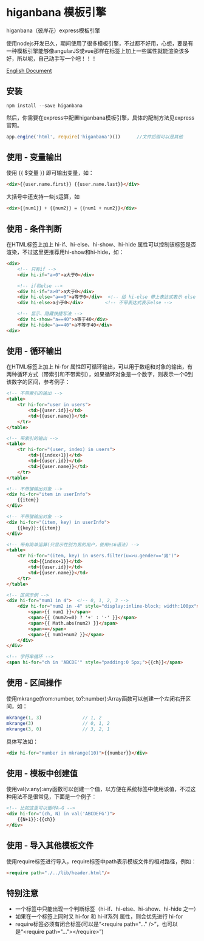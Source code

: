 # higanbana 模板引擎

higanbana（彼岸花）express模板引擎

使用nodejs开发已久，期间使用了很多模板引擎，不过都不好用，心想，要是有一种模板引擎能够像angularJS或vue那样在标签上加上一些属性就能渲染该多好，所以呢，自己动手写一个吧！！！

[English Document](./README.md)

## 安装

```
npm install --save higanbana
```

然后，你需要在express中配置higanbana模板引擎，具体的配制方法见express官网。

```js
app.engine('html', require('higanbana')())		//文件后缀可以是其他
```



## 使用 - 变量输出

使用 {{ $变量 }} 即可输出变量，如：
```html
<div>{{user.name.first}} {{user.name.last}}</div>
```
大括号中还支持一些js运算，如
```html
<div>{{num1}} + {{num2}} = {{num1 + num2}}</div>
```



## 使用 - 条件判断

在HTML标签上加上 hi-if、hi-else、hi-show、hi-hide 属性可以控制该标签是否渲染，不过这里更推荐用hi-show和hi-hide，如：
```html
<div>
	<!-- 只有if -->
	<div hi-if="a>0">a大于0</div>

	<!-- if和else -->
	<div hi-if="a>0">a大于0</div>
	<div hi-else="a==0">a等于0</div>  <!-- 给 hi-else 带上表达式表示 else if -->
	<div hi-else>a小于0</div>        <!-- 不带表达式表示else -->

	<!-- 显示、隐藏快捷写法 -->
	<div hi-show="a==40">a等于40</div>
	<div hi-hide="a==40">a不等于40</div>
<div>
```


## 使用 - 循环输出

在HTML标签上加上 hi-for 属性即可循环输出，可以用于数组和对象的输出，有两种循环方式（带索引和不带索引），如果循环对象是一个数字，则表示一个0到该数字的区间，参考例子：
```html
<!-- 不带索引的输出 -->
<table>
	<tr hi-for="user in users">
		<td>{{user.id}}</td>
		<td>{{user.name}}</td>
	</tr>
</table>

<!-- 带索引的输出 -->
<table>
	<tr hi-for="(user, index) in users">
		<td>{{index+1}}</td>
		<td>{{user.id}}</td>
		<td>{{user.name}}</td>
	</tr>
</table>

<!-- 不带键输出对象 -->
<div hi-for="item in userInfo">
	{{item}}
</div>

<!-- 不带键输出对象 -->
<div hi-for="(item, key) in userInfo">
	{{key}}:{{item}}
</div>

<!-- 带有简单运算(只显示性别为男的用户，使用es6语法) -->
<table>
	<tr hi-for="(item, key) in users.filter(u=>u.gender=='男')">
		<td>{{index+1}}</td>
		<td>{{user.id}}</td>
		<td>{{user.name}}</td>
	</tr>
</table>

<!-- 区间示例 -->
<div hi-for="num1 in 4">  <!-- 0, 1, 2, 3 -->
	<div hi-for="num2 in -4" style="display:inline-block; width:100px"> 	<!-- 0, -1, -2, -3 -->
		<span>{{ num1 }}</span>
		<span>{{ (num2>=0) ? '+' : '-' }}</span>
		<span>{{ Math.abs(num2) }}</span>
		<span>=</span>
		<span>{{ num1+num2 }}</span>
	</div>
</div>

<!-- 字符串循环 -->
<span hi-for="ch in 'ABCDE'" style="padding:0 5px;">{{ch}}</span>
```

## 使用 - 区间操作

使用mkrange(from:number, to?:number):Array<number>函数可以创建一个左闭右开区间，如：
```js
mkrange(1, 3)               // 1, 2
mkrange(3)                  // 0, 1, 2
mkrange(3, 0)               // 3, 2, 1
```

具体写法如：
```html
<div hi-for="number in mkrange(10)">{{number}}</div>
```

## 使用 - 模板中创建值

使用val(v:any):any函数可以创建一个值，以方便在系统标签中使用该值，不过这种用法不是很常见，下面是一个例子：
```html
<!-- 比如这里可以循环A-G -->
<div hi-for="(ch, N) in val('ABCDEFG')">
	{{N+1}}:{{ch}}
</div>
```


## 使用 - 导入其他模板文件
使用require标签进行导入，require标签中path表示模板文件的相对路径，例如：
```html
<require path="./../lib/header.html"/>
```


## 特别注意

* 一个标签中只能出现一个判断标签（hi-if、hi-else、hi-show、hi-hide 之一）
* 如果在一个标签上同时又 hi-for 和 hi-if系列 属性，则会优先进行 hi-for
* require标签必须有闭合标签(可以是“&lt;require path="..." /&gt;”，也可以是“&lt;require path="..."&gt;&lt;/require&gt;”)